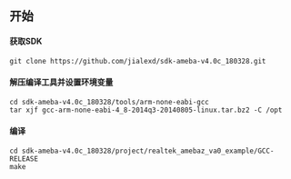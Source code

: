 ## 开始

#### 获取SDK

```
git clone https://github.com/jialexd/sdk-ameba-v4.0c_180328.git
```

#### 解压编译工具并设置环境变量

```
cd sdk-ameba-v4.0c_180328/tools/arm-none-eabi-gcc
tar xjf gcc-arm-none-eabi-4_8-2014q3-20140805-linux.tar.bz2 -C /opt
```

#### 编译

```
cd sdk-ameba-v4.0c_180328/project/realtek_amebaz_va0_example/GCC-RELEASE
make
```